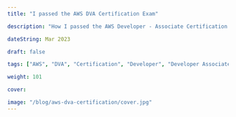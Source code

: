 ```yaml
---
title: "I passed the AWS DVA Certification Exam"

description: "How I passed the AWS Developer - Associate Certification Exam (DVA-C02)"

dateString: Mar 2023

draft: false

tags: ["AWS", "DVA", "Certification", "Developer", "Developer Associate"]

weight: 101

cover:

image: "/blog/aws-dva-certification/cover.jpg"
---
```

